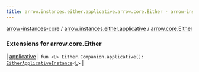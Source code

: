 ```yaml
---
title: arrow.instances.either.applicative.arrow.core.Either - arrow-instances-core
---
```


[arrow-instances-core](../../index.html) / [arrow.instances.either.applicative](../index.html) / [arrow.core.Either](./index.html)

### Extensions for arrow.core.Either

| [applicative](applicative.html) | `fun <L> Either.Companion.applicative(): `[`EitherApplicativeInstance`](../../arrow.instances/-either-applicative-instance/index.html)`<`[`L`](applicative.html#L)`>` |

